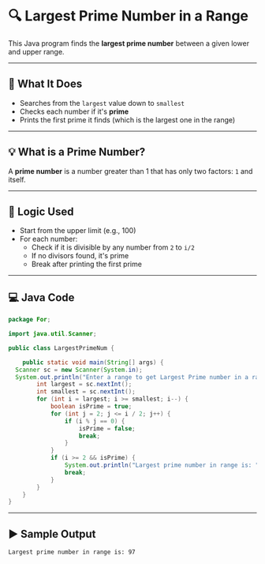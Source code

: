 # 🔍 Largest Prime Number in a Range

This Java program finds the **largest prime number** between a given lower and upper range.

---

## 📘 What It Does

- Searches from the `largest` value down to `smallest`
- Checks each number if it's **prime**
- Prints the first prime it finds (which is the largest one in the range)

---

## 💡 What is a Prime Number?

A **prime number** is a number greater than 1 that has only two factors: `1` and itself.

---

## 🧠 Logic Used

- Start from the upper limit (e.g., 100)
- For each number:
  - Check if it is divisible by any number from `2` to `i/2`
  - If no divisors found, it's prime
  - Break after printing the first prime

---

## 💻 Java Code

```java
package For;

import java.util.Scanner;

public class LargestPrimeNum {

	public static void main(String[] args) {
  Scanner sc = new Scanner(System.in);
  System.out.println("Enter a range to get Largest Prime number in a range ex :- 100 - 1");
		int largest = sc.nextInt();
		int smallest = sc.nextInt();
		for (int i = largest; i >= smallest; i--) {
			boolean isPrime = true;
			for (int j = 2; j <= i / 2; j++) {
				if (i % j == 0) {
					isPrime = false;
					break;
				}
			}
			if (i >= 2 && isPrime) {
				System.out.println("Largest prime number in range is: " + i);
				break;
			}
		}
	}
}
```
---
## ▶️ Sample Output
```
Largest prime number in range is: 97
```
